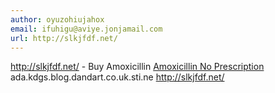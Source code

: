 ```yaml
---
author: oyuzohiujahox
email: ifuhigu@aviye.jonjamail.com
url: http://slkjfdf.net/
---
```


http://slkjfdf.net/ - Buy Amoxicillin <a href="http://slkjfdf.net/">Amoxicillin No Prescription</a> ada.kdgs.blog.dandart.co.uk.sti.ne http://slkjfdf.net/